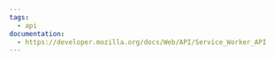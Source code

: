 ```yaml
---
tags:
  - api
documentation:
  - https://developer.mozilla.org/docs/Web/API/Service_Worker_API
---
```

